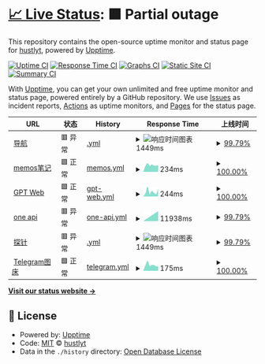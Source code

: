 # [📈 Live Status](https://status.yjr.me): <!--live status--> **🟧 Partial outage**

This repository contains the open-source uptime monitor and status page for [hustlyt](https://status.yjr.me), powered by [Upptime](https://github.com/upptime/upptime).

[![Uptime CI](https://github.com/hustlyt/upptime/workflows/Uptime%20CI/badge.svg)](https://github.com/hustlyt/upptime/actions?query=workflow%3A%22Uptime+CI%22)
[![Response Time CI](https://github.com/hustlyt/upptime/workflows/Response%20Time%20CI/badge.svg)](https://github.com/hustlyt/upptime/actions?query=workflow%3A%22Response+Time+CI%22)
[![Graphs CI](https://github.com/hustlyt/upptime/workflows/Graphs%20CI/badge.svg)](https://github.com/hustlyt/upptime/actions?query=workflow%3A%22Graphs+CI%22)
[![Static Site CI](https://github.com/hustlyt/upptime/workflows/Static%20Site%20CI/badge.svg)](https://github.com/hustlyt/upptime/actions?query=workflow%3A%22Static+Site+CI%22)
[![Summary CI](https://github.com/hustlyt/upptime/workflows/Summary%20CI/badge.svg)](https://github.com/hustlyt/upptime/actions?query=workflow%3A%22Summary+CI%22)

With [Upptime](https://upptime.js.org), you can get your own unlimited and free uptime monitor and status page, powered entirely by a GitHub repository. We use [Issues](https://github.com/hustlyt/upptime/issues) as incident reports, [Actions](https://github.com/hustlyt/upptime/actions) as uptime monitors, and [Pages](https://status.yjr.me) for the status page.

<!--start: status pages-->
<!-- This summary is generated by Upptime (https://github.com/upptime/upptime) -->
<!-- Do not edit this manually, your changes will be overwritten -->
<!-- prettier-ignore -->
| URL | 状态 | History | Response Time | 上线时间 |
| --- | ------ | ------- | ------------- | ------ |
| <img alt="" src="https://icons.duckduckgo.com/ip3/nav.yjr.me.ico" height="13"> [导航](https://nav.yjr.me) | 🟥 异常 | [.yml](https://github.com/hustlyt/upptime/commits/HEAD/history/.yml) | <details><summary><img alt="响应时间图表" src="./graphs//response-time-week.png" height="20"> 1449ms</summary><br><a href="https://status.yjr.me/history/"><img alt="Response time 1029" src="https://img.shields.io/endpoint?url=https%3A%2F%2Fraw.githubusercontent.com%2Fhustlyt%2Fupptime%2FHEAD%2Fapi%2F%2Fresponse-time.json"></a><br><a href="https://status.yjr.me/history/"><img alt="24-hour response time 1346" src="https://img.shields.io/endpoint?url=https%3A%2F%2Fraw.githubusercontent.com%2Fhustlyt%2Fupptime%2FHEAD%2Fapi%2F%2Fresponse-time-day.json"></a><br><a href="https://status.yjr.me/history/"><img alt="7-day response time 1449" src="https://img.shields.io/endpoint?url=https%3A%2F%2Fraw.githubusercontent.com%2Fhustlyt%2Fupptime%2FHEAD%2Fapi%2F%2Fresponse-time-week.json"></a><br><a href="https://status.yjr.me/history/"><img alt="30-day response time 1386" src="https://img.shields.io/endpoint?url=https%3A%2F%2Fraw.githubusercontent.com%2Fhustlyt%2Fupptime%2FHEAD%2Fapi%2F%2Fresponse-time-month.json"></a><br><a href="https://status.yjr.me/history/"><img alt="1-year response time 1029" src="https://img.shields.io/endpoint?url=https%3A%2F%2Fraw.githubusercontent.com%2Fhustlyt%2Fupptime%2FHEAD%2Fapi%2F%2Fresponse-time-year.json"></a></details> | <details><summary><a href="https://status.yjr.me/history/">99.79%</a></summary><a href="https://status.yjr.me/history/"><img alt="上线时间 1.05%" src="https://img.shields.io/endpoint?url=https%3A%2F%2Fraw.githubusercontent.com%2Fhustlyt%2Fupptime%2FHEAD%2Fapi%2F%2Fuptime.json"></a><br><a href="https://status.yjr.me/history/"><img alt="24-hour uptime 100.00%" src="https://img.shields.io/endpoint?url=https%3A%2F%2Fraw.githubusercontent.com%2Fhustlyt%2Fupptime%2FHEAD%2Fapi%2F%2Fuptime-day.json"></a><br><a href="https://status.yjr.me/history/"><img alt="7-day uptime 99.79%" src="https://img.shields.io/endpoint?url=https%3A%2F%2Fraw.githubusercontent.com%2Fhustlyt%2Fupptime%2FHEAD%2Fapi%2F%2Fuptime-week.json"></a><br><a href="https://status.yjr.me/history/"><img alt="30-day uptime 4.52%" src="https://img.shields.io/endpoint?url=https%3A%2F%2Fraw.githubusercontent.com%2Fhustlyt%2Fupptime%2FHEAD%2Fapi%2F%2Fuptime-month.json"></a><br><a href="https://status.yjr.me/history/"><img alt="1-year uptime 1.05%" src="https://img.shields.io/endpoint?url=https%3A%2F%2Fraw.githubusercontent.com%2Fhustlyt%2Fupptime%2FHEAD%2Fapi%2F%2Fuptime-year.json"></a></details>
| <img alt="" src="https://icons.duckduckgo.com/ip3/memos.yjr.me.ico" height="13"> [memos笔记](https://memos.yjr.me) | 🟩 正常 | [memos.yml](https://github.com/hustlyt/upptime/commits/HEAD/history/memos.yml) | <details><summary><img alt="响应时间图表" src="./graphs/memos/response-time-week.png" height="20"> 234ms</summary><br><a href="https://status.yjr.me/history/memos"><img alt="Response time 265" src="https://img.shields.io/endpoint?url=https%3A%2F%2Fraw.githubusercontent.com%2Fhustlyt%2Fupptime%2FHEAD%2Fapi%2Fmemos%2Fresponse-time.json"></a><br><a href="https://status.yjr.me/history/memos"><img alt="24-hour response time 233" src="https://img.shields.io/endpoint?url=https%3A%2F%2Fraw.githubusercontent.com%2Fhustlyt%2Fupptime%2FHEAD%2Fapi%2Fmemos%2Fresponse-time-day.json"></a><br><a href="https://status.yjr.me/history/memos"><img alt="7-day response time 234" src="https://img.shields.io/endpoint?url=https%3A%2F%2Fraw.githubusercontent.com%2Fhustlyt%2Fupptime%2FHEAD%2Fapi%2Fmemos%2Fresponse-time-week.json"></a><br><a href="https://status.yjr.me/history/memos"><img alt="30-day response time 261" src="https://img.shields.io/endpoint?url=https%3A%2F%2Fraw.githubusercontent.com%2Fhustlyt%2Fupptime%2FHEAD%2Fapi%2Fmemos%2Fresponse-time-month.json"></a><br><a href="https://status.yjr.me/history/memos"><img alt="1-year response time 265" src="https://img.shields.io/endpoint?url=https%3A%2F%2Fraw.githubusercontent.com%2Fhustlyt%2Fupptime%2FHEAD%2Fapi%2Fmemos%2Fresponse-time-year.json"></a></details> | <details><summary><a href="https://status.yjr.me/history/memos">100.00%</a></summary><a href="https://status.yjr.me/history/memos"><img alt="上线时间 93.20%" src="https://img.shields.io/endpoint?url=https%3A%2F%2Fraw.githubusercontent.com%2Fhustlyt%2Fupptime%2FHEAD%2Fapi%2Fmemos%2Fuptime.json"></a><br><a href="https://status.yjr.me/history/memos"><img alt="24-hour uptime 100.00%" src="https://img.shields.io/endpoint?url=https%3A%2F%2Fraw.githubusercontent.com%2Fhustlyt%2Fupptime%2FHEAD%2Fapi%2Fmemos%2Fuptime-day.json"></a><br><a href="https://status.yjr.me/history/memos"><img alt="7-day uptime 100.00%" src="https://img.shields.io/endpoint?url=https%3A%2F%2Fraw.githubusercontent.com%2Fhustlyt%2Fupptime%2FHEAD%2Fapi%2Fmemos%2Fuptime-week.json"></a><br><a href="https://status.yjr.me/history/memos"><img alt="30-day uptime 97.21%" src="https://img.shields.io/endpoint?url=https%3A%2F%2Fraw.githubusercontent.com%2Fhustlyt%2Fupptime%2FHEAD%2Fapi%2Fmemos%2Fuptime-month.json"></a><br><a href="https://status.yjr.me/history/memos"><img alt="1-year uptime 93.20%" src="https://img.shields.io/endpoint?url=https%3A%2F%2Fraw.githubusercontent.com%2Fhustlyt%2Fupptime%2FHEAD%2Fapi%2Fmemos%2Fuptime-year.json"></a></details>
| <img alt="" src="https://icons.duckduckgo.com/ip3/chat.yjr.me.ico" height="13"> [GPT Web](https://chat.yjr.me) | 🟩 正常 | [gpt-web.yml](https://github.com/hustlyt/upptime/commits/HEAD/history/gpt-web.yml) | <details><summary><img alt="响应时间图表" src="./graphs/gpt-web/response-time-week.png" height="20"> 244ms</summary><br><a href="https://status.yjr.me/history/gpt-web"><img alt="Response time 192" src="https://img.shields.io/endpoint?url=https%3A%2F%2Fraw.githubusercontent.com%2Fhustlyt%2Fupptime%2FHEAD%2Fapi%2Fgpt-web%2Fresponse-time.json"></a><br><a href="https://status.yjr.me/history/gpt-web"><img alt="24-hour response time 384" src="https://img.shields.io/endpoint?url=https%3A%2F%2Fraw.githubusercontent.com%2Fhustlyt%2Fupptime%2FHEAD%2Fapi%2Fgpt-web%2Fresponse-time-day.json"></a><br><a href="https://status.yjr.me/history/gpt-web"><img alt="7-day response time 244" src="https://img.shields.io/endpoint?url=https%3A%2F%2Fraw.githubusercontent.com%2Fhustlyt%2Fupptime%2FHEAD%2Fapi%2Fgpt-web%2Fresponse-time-week.json"></a><br><a href="https://status.yjr.me/history/gpt-web"><img alt="30-day response time 219" src="https://img.shields.io/endpoint?url=https%3A%2F%2Fraw.githubusercontent.com%2Fhustlyt%2Fupptime%2FHEAD%2Fapi%2Fgpt-web%2Fresponse-time-month.json"></a><br><a href="https://status.yjr.me/history/gpt-web"><img alt="1-year response time 192" src="https://img.shields.io/endpoint?url=https%3A%2F%2Fraw.githubusercontent.com%2Fhustlyt%2Fupptime%2FHEAD%2Fapi%2Fgpt-web%2Fresponse-time-year.json"></a></details> | <details><summary><a href="https://status.yjr.me/history/gpt-web">100.00%</a></summary><a href="https://status.yjr.me/history/gpt-web"><img alt="上线时间 91.36%" src="https://img.shields.io/endpoint?url=https%3A%2F%2Fraw.githubusercontent.com%2Fhustlyt%2Fupptime%2FHEAD%2Fapi%2Fgpt-web%2Fuptime.json"></a><br><a href="https://status.yjr.me/history/gpt-web"><img alt="24-hour uptime 100.00%" src="https://img.shields.io/endpoint?url=https%3A%2F%2Fraw.githubusercontent.com%2Fhustlyt%2Fupptime%2FHEAD%2Fapi%2Fgpt-web%2Fuptime-day.json"></a><br><a href="https://status.yjr.me/history/gpt-web"><img alt="7-day uptime 100.00%" src="https://img.shields.io/endpoint?url=https%3A%2F%2Fraw.githubusercontent.com%2Fhustlyt%2Fupptime%2FHEAD%2Fapi%2Fgpt-web%2Fuptime-week.json"></a><br><a href="https://status.yjr.me/history/gpt-web"><img alt="30-day uptime 84.80%" src="https://img.shields.io/endpoint?url=https%3A%2F%2Fraw.githubusercontent.com%2Fhustlyt%2Fupptime%2FHEAD%2Fapi%2Fgpt-web%2Fuptime-month.json"></a><br><a href="https://status.yjr.me/history/gpt-web"><img alt="1-year uptime 91.36%" src="https://img.shields.io/endpoint?url=https%3A%2F%2Fraw.githubusercontent.com%2Fhustlyt%2Fupptime%2FHEAD%2Fapi%2Fgpt-web%2Fuptime-year.json"></a></details>
| <img alt="" src="https://icons.duckduckgo.com/ip3/one.yjr.me.ico" height="13"> [one api](https://one.yjr.me) | 🟥 异常 | [one-api.yml](https://github.com/hustlyt/upptime/commits/HEAD/history/one-api.yml) | <details><summary><img alt="响应时间图表" src="./graphs/one-api/response-time-week.png" height="20"> 11938ms</summary><br><a href="https://status.yjr.me/history/one-api"><img alt="Response time 746" src="https://img.shields.io/endpoint?url=https%3A%2F%2Fraw.githubusercontent.com%2Fhustlyt%2Fupptime%2FHEAD%2Fapi%2Fone-api%2Fresponse-time.json"></a><br><a href="https://status.yjr.me/history/one-api"><img alt="24-hour response time 0" src="https://img.shields.io/endpoint?url=https%3A%2F%2Fraw.githubusercontent.com%2Fhustlyt%2Fupptime%2FHEAD%2Fapi%2Fone-api%2Fresponse-time-day.json"></a><br><a href="https://status.yjr.me/history/one-api"><img alt="7-day response time 11938" src="https://img.shields.io/endpoint?url=https%3A%2F%2Fraw.githubusercontent.com%2Fhustlyt%2Fupptime%2FHEAD%2Fapi%2Fone-api%2Fresponse-time-week.json"></a><br><a href="https://status.yjr.me/history/one-api"><img alt="30-day response time 1556" src="https://img.shields.io/endpoint?url=https%3A%2F%2Fraw.githubusercontent.com%2Fhustlyt%2Fupptime%2FHEAD%2Fapi%2Fone-api%2Fresponse-time-month.json"></a><br><a href="https://status.yjr.me/history/one-api"><img alt="1-year response time 746" src="https://img.shields.io/endpoint?url=https%3A%2F%2Fraw.githubusercontent.com%2Fhustlyt%2Fupptime%2FHEAD%2Fapi%2Fone-api%2Fresponse-time-year.json"></a></details> | <details><summary><a href="https://status.yjr.me/history/one-api">99.79%</a></summary><a href="https://status.yjr.me/history/one-api"><img alt="上线时间 16.50%" src="https://img.shields.io/endpoint?url=https%3A%2F%2Fraw.githubusercontent.com%2Fhustlyt%2Fupptime%2FHEAD%2Fapi%2Fone-api%2Fuptime.json"></a><br><a href="https://status.yjr.me/history/one-api"><img alt="24-hour uptime 100.00%" src="https://img.shields.io/endpoint?url=https%3A%2F%2Fraw.githubusercontent.com%2Fhustlyt%2Fupptime%2FHEAD%2Fapi%2Fone-api%2Fuptime-day.json"></a><br><a href="https://status.yjr.me/history/one-api"><img alt="7-day uptime 99.79%" src="https://img.shields.io/endpoint?url=https%3A%2F%2Fraw.githubusercontent.com%2Fhustlyt%2Fupptime%2FHEAD%2Fapi%2Fone-api%2Fuptime-week.json"></a><br><a href="https://status.yjr.me/history/one-api"><img alt="30-day uptime 22.51%" src="https://img.shields.io/endpoint?url=https%3A%2F%2Fraw.githubusercontent.com%2Fhustlyt%2Fupptime%2FHEAD%2Fapi%2Fone-api%2Fuptime-month.json"></a><br><a href="https://status.yjr.me/history/one-api"><img alt="1-year uptime 16.50%" src="https://img.shields.io/endpoint?url=https%3A%2F%2Fraw.githubusercontent.com%2Fhustlyt%2Fupptime%2FHEAD%2Fapi%2Fone-api%2Fuptime-year.json"></a></details>
| <img alt="" src="https://icons.duckduckgo.com/ip3/nezha.yjr.me.ico" height="13"> [探针](https://nezha.yjr.me) | 🟥 异常 | [.yml](https://github.com/hustlyt/upptime/commits/HEAD/history/.yml) | <details><summary><img alt="响应时间图表" src="./graphs//response-time-week.png" height="20"> 1449ms</summary><br><a href="https://status.yjr.me/history/"><img alt="Response time 1029" src="https://img.shields.io/endpoint?url=https%3A%2F%2Fraw.githubusercontent.com%2Fhustlyt%2Fupptime%2FHEAD%2Fapi%2F%2Fresponse-time.json"></a><br><a href="https://status.yjr.me/history/"><img alt="24-hour response time 1346" src="https://img.shields.io/endpoint?url=https%3A%2F%2Fraw.githubusercontent.com%2Fhustlyt%2Fupptime%2FHEAD%2Fapi%2F%2Fresponse-time-day.json"></a><br><a href="https://status.yjr.me/history/"><img alt="7-day response time 1449" src="https://img.shields.io/endpoint?url=https%3A%2F%2Fraw.githubusercontent.com%2Fhustlyt%2Fupptime%2FHEAD%2Fapi%2F%2Fresponse-time-week.json"></a><br><a href="https://status.yjr.me/history/"><img alt="30-day response time 1386" src="https://img.shields.io/endpoint?url=https%3A%2F%2Fraw.githubusercontent.com%2Fhustlyt%2Fupptime%2FHEAD%2Fapi%2F%2Fresponse-time-month.json"></a><br><a href="https://status.yjr.me/history/"><img alt="1-year response time 1029" src="https://img.shields.io/endpoint?url=https%3A%2F%2Fraw.githubusercontent.com%2Fhustlyt%2Fupptime%2FHEAD%2Fapi%2F%2Fresponse-time-year.json"></a></details> | <details><summary><a href="https://status.yjr.me/history/">99.79%</a></summary><a href="https://status.yjr.me/history/"><img alt="上线时间 1.05%" src="https://img.shields.io/endpoint?url=https%3A%2F%2Fraw.githubusercontent.com%2Fhustlyt%2Fupptime%2FHEAD%2Fapi%2F%2Fuptime.json"></a><br><a href="https://status.yjr.me/history/"><img alt="24-hour uptime 100.00%" src="https://img.shields.io/endpoint?url=https%3A%2F%2Fraw.githubusercontent.com%2Fhustlyt%2Fupptime%2FHEAD%2Fapi%2F%2Fuptime-day.json"></a><br><a href="https://status.yjr.me/history/"><img alt="7-day uptime 99.79%" src="https://img.shields.io/endpoint?url=https%3A%2F%2Fraw.githubusercontent.com%2Fhustlyt%2Fupptime%2FHEAD%2Fapi%2F%2Fuptime-week.json"></a><br><a href="https://status.yjr.me/history/"><img alt="30-day uptime 4.52%" src="https://img.shields.io/endpoint?url=https%3A%2F%2Fraw.githubusercontent.com%2Fhustlyt%2Fupptime%2FHEAD%2Fapi%2F%2Fuptime-month.json"></a><br><a href="https://status.yjr.me/history/"><img alt="1-year uptime 1.05%" src="https://img.shields.io/endpoint?url=https%3A%2F%2Fraw.githubusercontent.com%2Fhustlyt%2Fupptime%2FHEAD%2Fapi%2F%2Fuptime-year.json"></a></details>
| <img alt="" src="https://icons.duckduckgo.com/ip3/img.130712.xyz.ico" height="13"> [Telegram图床](https://img.130712.xyz) | 🟩 正常 | [telegram.yml](https://github.com/hustlyt/upptime/commits/HEAD/history/telegram.yml) | <details><summary><img alt="响应时间图表" src="./graphs/telegram/response-time-week.png" height="20"> 175ms</summary><br><a href="https://status.yjr.me/history/telegram"><img alt="Response time 169" src="https://img.shields.io/endpoint?url=https%3A%2F%2Fraw.githubusercontent.com%2Fhustlyt%2Fupptime%2FHEAD%2Fapi%2Ftelegram%2Fresponse-time.json"></a><br><a href="https://status.yjr.me/history/telegram"><img alt="24-hour response time 138" src="https://img.shields.io/endpoint?url=https%3A%2F%2Fraw.githubusercontent.com%2Fhustlyt%2Fupptime%2FHEAD%2Fapi%2Ftelegram%2Fresponse-time-day.json"></a><br><a href="https://status.yjr.me/history/telegram"><img alt="7-day response time 175" src="https://img.shields.io/endpoint?url=https%3A%2F%2Fraw.githubusercontent.com%2Fhustlyt%2Fupptime%2FHEAD%2Fapi%2Ftelegram%2Fresponse-time-week.json"></a><br><a href="https://status.yjr.me/history/telegram"><img alt="30-day response time 147" src="https://img.shields.io/endpoint?url=https%3A%2F%2Fraw.githubusercontent.com%2Fhustlyt%2Fupptime%2FHEAD%2Fapi%2Ftelegram%2Fresponse-time-month.json"></a><br><a href="https://status.yjr.me/history/telegram"><img alt="1-year response time 169" src="https://img.shields.io/endpoint?url=https%3A%2F%2Fraw.githubusercontent.com%2Fhustlyt%2Fupptime%2FHEAD%2Fapi%2Ftelegram%2Fresponse-time-year.json"></a></details> | <details><summary><a href="https://status.yjr.me/history/telegram">100.00%</a></summary><a href="https://status.yjr.me/history/telegram"><img alt="上线时间 100.00%" src="https://img.shields.io/endpoint?url=https%3A%2F%2Fraw.githubusercontent.com%2Fhustlyt%2Fupptime%2FHEAD%2Fapi%2Ftelegram%2Fuptime.json"></a><br><a href="https://status.yjr.me/history/telegram"><img alt="24-hour uptime 100.00%" src="https://img.shields.io/endpoint?url=https%3A%2F%2Fraw.githubusercontent.com%2Fhustlyt%2Fupptime%2FHEAD%2Fapi%2Ftelegram%2Fuptime-day.json"></a><br><a href="https://status.yjr.me/history/telegram"><img alt="7-day uptime 100.00%" src="https://img.shields.io/endpoint?url=https%3A%2F%2Fraw.githubusercontent.com%2Fhustlyt%2Fupptime%2FHEAD%2Fapi%2Ftelegram%2Fuptime-week.json"></a><br><a href="https://status.yjr.me/history/telegram"><img alt="30-day uptime 100.00%" src="https://img.shields.io/endpoint?url=https%3A%2F%2Fraw.githubusercontent.com%2Fhustlyt%2Fupptime%2FHEAD%2Fapi%2Ftelegram%2Fuptime-month.json"></a><br><a href="https://status.yjr.me/history/telegram"><img alt="1-year uptime 100.00%" src="https://img.shields.io/endpoint?url=https%3A%2F%2Fraw.githubusercontent.com%2Fhustlyt%2Fupptime%2FHEAD%2Fapi%2Ftelegram%2Fuptime-year.json"></a></details>

<!--end: status pages-->

[**Visit our status website →**](https://status.yjr.me)

## 📄 License

- Powered by: [Upptime](https://github.com/upptime/upptime)
- Code: [MIT](./LICENSE) © [hustlyt](https://status.yjr.me)
- Data in the `./history` directory: [Open Database License](https://opendatacommons.org/licenses/odbl/1-0/)
